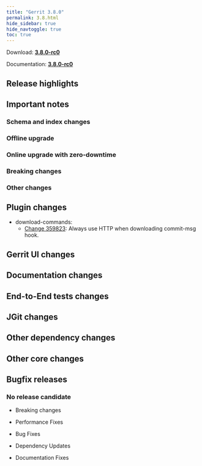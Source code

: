 ```yaml
---
title: "Gerrit 3.8.0"
permalink: 3.8.html
hide_sidebar: true
hide_navtoggle: true
toc: true
---
```



Download: **[3.8.0-rc0](https://gerrit-releases.storage.googleapis.com/gerrit-3.8.0-rc0.war)**

Documentation: **[3.8.0-rc0](https://gerrit-documentation.storage.googleapis.com/Documentation/3.8.0/index.html)**

## Release highlights

## Important notes

### Schema and index changes

### Offline upgrade

### Online upgrade with zero-downtime

### Breaking changes

### Other changes

## Plugin changes

* download-commands:
  * [Change 359823](https://gerrit-review.googlesource.com/359823):
  Always use HTTP when downloading commit-msg hook.

## Gerrit UI changes

## Documentation changes

## End-to-End tests changes

## JGit changes

## Other dependency changes

## Other core changes

## Bugfix releases

### No release candidate

* Breaking changes

* Performance Fixes

* Bug Fixes

* Dependency Updates

* Documentation Fixes

